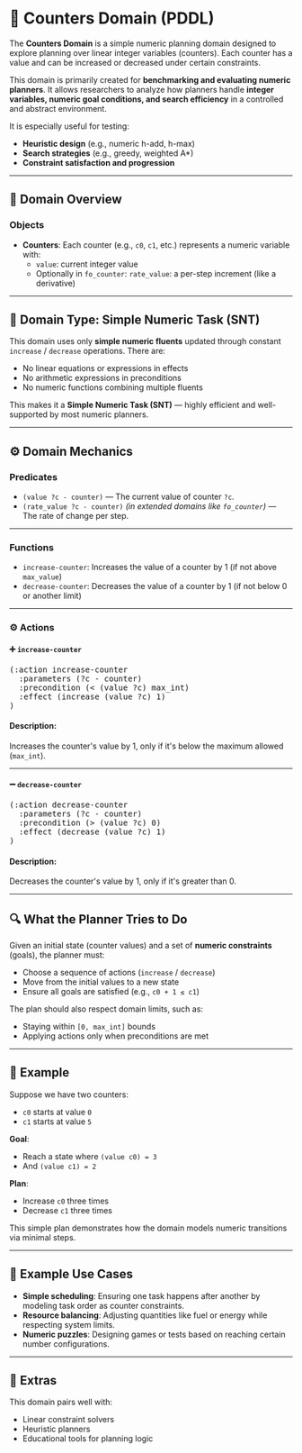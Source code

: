 # 🧮 Counters Domain (PDDL)

The **Counters Domain** is a simple numeric planning domain designed to explore planning over linear integer variables (counters). Each counter has a value and can be increased or decreased under certain constraints.

This domain is primarily created for **benchmarking and evaluating numeric planners**. It allows researchers to analyze how planners handle **integer variables, numeric goal conditions, and search efficiency** in a controlled and abstract environment.

It is especially useful for testing:
- **Heuristic design** (e.g., numeric h-add, h-max)
- **Search strategies** (e.g., greedy, weighted A*)
- **Constraint satisfaction and progression**


---

## 📂 Domain Overview

### Objects

- **Counters**: Each counter (e.g., `c0`, `c1`, etc.) represents a numeric variable with:
  - `value`: current integer value
  - Optionally in `fo_counter`: `rate_value`: a per-step increment (like a derivative)

---

## 🧮 Domain Type: Simple Numeric Task (SNT)

This domain uses only **simple numeric fluents** updated through constant `increase` / `decrease` operations. There are:

- No linear equations or expressions in effects
- No arithmetic expressions in preconditions
- No numeric functions combining multiple fluents

This makes it a **Simple Numeric Task (SNT)** — highly efficient and well-supported by most numeric planners.

---

## ⚙️ Domain Mechanics

### Predicates

- `(value ?c - counter)` — The current value of counter `?c`.
- `(rate_value ?c - counter)` *(in extended domains like `fo_counter`)* — The rate of change per step.

---

### Functions

- `increase-counter`: Increases the value of a counter by 1 (if not above `max_value`)
- `decrease-counter`: Decreases the value of a counter by 1 (if not below 0 or another limit)

---

### ⚙️ Actions

#### ➕ `increase-counter`

<pre>
(:action increase-counter
  :parameters (?c - counter)
  :precondition (< (value ?c) max_int)
  :effect (increase (value ?c) 1)
)
</pre>

#### Description:
Increases the counter's value by 1, only if it's below the maximum allowed (`max_int`).

---

#### ➖ `decrease-counter`

<pre>
(:action decrease-counter
  :parameters (?c - counter)
  :precondition (> (value ?c) 0)
  :effect (decrease (value ?c) 1)
)
</pre>

#### Description:
Decreases the counter's value by 1, only if it's greater than 0.

---

## 🔍 What the Planner Tries to Do

Given an initial state (counter values) and a set of **numeric constraints** (goals), the planner must:

- Choose a sequence of actions (`increase` / `decrease`)
- Move from the initial values to a new state
- Ensure all goals are satisfied (e.g., `c0 + 1 ≤ c1`)

The plan should also respect domain limits, such as:

- Staying within `[0, max_int]` bounds
- Applying actions only when preconditions are met

---

## 🧾 Example

Suppose we have two counters:

- `c0` starts at value `0`
- `c1` starts at value `5`

**Goal**:
- Reach a state where `(value c0) = 3`
- And `(value c1) = 2`

**Plan**:
- Increase `c0` three times  
- Decrease `c1` three times

This simple plan demonstrates how the domain models numeric transitions via minimal steps.

---

## 🧪 Example Use Cases

- **Simple scheduling**: Ensuring one task happens after another by modeling task order as counter constraints.
- **Resource balancing**: Adjusting quantities like fuel or energy while respecting system limits.
- **Numeric puzzles**: Designing games or tests based on reaching certain number configurations.

---

## 🎒 Extras

This domain pairs well with:

- Linear constraint solvers  
- Heuristic planners  
- Educational tools for planning logic
